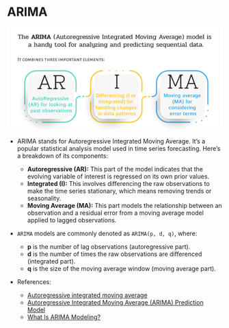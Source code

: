 # ARIMA

![ARIMA](../../docs/img/Forecasting-Stock-Returns-Using-ARIMA-Model.png)

- ARIMA stands for Autoregressive Integrated Moving Average. It’s a popular statistical analysis model used in time series forecasting. Here’s a breakdown of its components:

    - **Autoregressive (AR):** This part of the model indicates that the evolving variable of interest is regressed on its own prior values.
    - **Integrated (I):** This involves differencing the raw observations to make the time series stationary, which means removing trends or seasonality.
    - **Moving Average (MA):** This part models the relationship between an observation and a residual error from a moving average model applied to lagged observations.

- `ARIMA` models are commonly denoted as `ARIMA(p, d, q)`, where:

    - **p** is the number of lag observations (autoregressive part).
    - **d** is the number of times the raw observations are differenced (integrated part).
    - **q** is the size of the moving average window (moving average part).

- References:
    - [Autoregressive integrated moving average](https://en.wikipedia.org/wiki/Autoregressive_integrated_moving_average)
    - [Autoregressive Integrated Moving Average (ARIMA) Prediction Model](https://www.investopedia.com/terms/a/autoregressive-integrated-moving-average-arima.asp)
    - [What Is ARIMA Modeling?](https://www.mastersindatascience.org/learning/statistics-data-science/what-is-arima-modeling/)